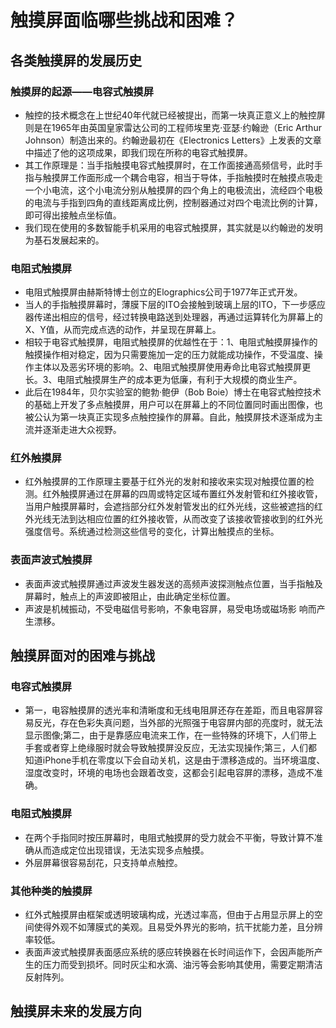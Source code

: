 # 触摸屏面临哪些挑战和困难？
## 各类触摸屏的发展历史
### 触摸屏的起源——电容式触摸屏
- 触控的技术概念在上世纪40年代就已经被提出，而第一块真正意义上的触控屏则是在1965年由英国皇家雷达公司的工程师埃里克·亚瑟·约翰逊（Eric Arthur Johnson）制造出来的。约翰逊最初在《Electronics Letters》上发表的文章中描述了他的这项成果，即我们现在所称的电容式触摸屏。
- 其工作原理是：当手指触摸电容式触摸屏时，在工作面接通高频信号，此时手指与触摸屏工作面形成一个耦合电容，相当于导体，手指触摸时在触摸点吸走一个小电流，这个小电流分别从触摸屏的四个角上的电极流出，流经四个电极的电流与手指到四角的直线距离成比例，控制器通过对四个电流比例的计算，即可得出接触点坐标值。
- 我们现在使用的多数智能手机采用的电容式触摸屏，其实就是以约翰逊的发明为基石发展起来的。
### 电阻式触摸屏
- 电阻式触摸屏由赫斯特博士创立的Elographics公司于1977年正式开发。
- 当人的手指触摸屏幕时，薄膜下层的ITO会接触到玻璃上层的ITO，下一步感应器传递出相应的信号，经过转换电路送到处理器，再通过运算转化为屏幕上的X、Y值，从而完成点选的动作，并呈现在屏幕上。
- 相较于电容式触摸屏，电阻式触摸屏的优越性在于：1、电阻式触摸屏操作的触摸操作相对稳定，因为只需要施加一定的压力就能成功操作，不受温度、操作主体以及恶劣环境的影响。2、电阻式触摸屏使用寿命比电容式触摸屏更长。3、电阻式触摸屏生产的成本更为低廉，有利于大规模的商业生产。
- 此后在1984年，贝尔实验室的鲍勃·鲍伊（Bob Boie）博士在电容式触控技术的基础上开发了多点触摸屏，用户可以在屏幕上的不同位置同时画出图像，也被公认为第一块真正实现多点触控操作的屏幕。自此，触摸屏技术逐渐成为主流并逐渐走进大众视野。
### 红外触摸屏
- 红外触摸屏的工作原理主要基于红外光的发射和接收来实现对触摸位置的检测。红外触摸屏通过在屏幕的四周或特定区域布置红外发射管和红外接收管，当用户触摸屏幕时，会遮挡部分红外发射管发出的红外光线，这些被遮挡的红外光线无法到达相应位置的红外接收管，从而改变了该接收管接收到的红外光强度信号。系统通过检测这些信号的变化，计算出触摸点的坐标。
### 表面声波式触摸屏
- 表面声波式触摸屏通过声波发生器发送的高频声波探测触点位置，当手指触及屏幕时，触点上的声波即被阻止，由此确定坐标位置。
- 声波是机械振动，不受电磁信号影响，不象电容屏，易受电场或磁场影 响而产生漂移。
## 触摸屏面对的困难与挑战
### 电容式触摸屏
- 第一，电容触摸屏的透光率和清晰度和无线电阻屏还存在差距，而且电容屏容易反光，存在色彩失真问题，当外部的光照强于电容屏内部的亮度时，就无法显示图像;第二，由于是靠感应电流来工作，在一些特殊的环境下，人们带上手套或者穿上绝缘服时就会导致触摸屏没反应，无法实现操作;第三，人们都知道iPhone手机在零度以下会自动关机，这是由于漂移造成的。当环境温度、湿度改变时，环境的电场也会跟着改变，这都会引起电容屏的漂移，造成不准确。
### 电阻式触摸屏
- 在两个手指同时按压屏幕时，电阻式触摸屏的受力就会不平衡，导致计算不准确从而造成定位出现错误，无法实现多点触摸。
- 外层屏幕很容易刮花，只支持单点触控。
### 其他种类的触摸屏
- 红外式触摸屏由框架或透明玻璃构成，光透过率高，但由于占用显示屏上的空间使得外观不如薄膜式的美观。且易受外界光的影响，抗干扰能力差，且分辨率较低。
- 表面声波式触摸屏表面感应系统的感应转换器在长时间运作下，会因声能所产生的压力而受到损坏。同时灰尘和水滴、油污等会影响其使用，需要定期清洁反射阵列。
## 触摸屏未来的发展方向

